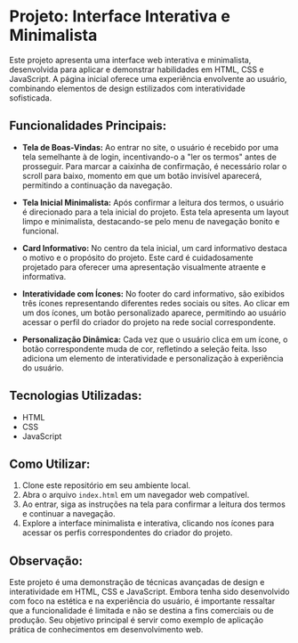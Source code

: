 # Projeto: Interface Interativa e Minimalista

Este projeto apresenta uma interface web interativa e minimalista, desenvolvida para aplicar e demonstrar habilidades em HTML, CSS e JavaScript. A página inicial oferece uma experiência envolvente ao usuário, combinando elementos de design estilizados com interatividade sofisticada.

## Funcionalidades Principais:

- **Tela de Boas-Vindas:** Ao entrar no site, o usuário é recebido por uma tela semelhante à de login, incentivando-o a "ler os termos" antes de prosseguir. Para marcar a caixinha de confirmação, é necessário rolar o scroll para baixo, momento em que um botão invisível aparecerá, permitindo a continuação da navegação.

- **Tela Inicial Minimalista:** Após confirmar a leitura dos termos, o usuário é direcionado para a tela inicial do projeto. Esta tela apresenta um layout limpo e minimalista, destacando-se pelo menu de navegação bonito e funcional.

- **Card Informativo:** No centro da tela inicial, um card informativo destaca o motivo e o propósito do projeto. Este card é cuidadosamente projetado para oferecer uma apresentação visualmente atraente e informativa.

- **Interatividade com Ícones:** No footer do card informativo, são exibidos três ícones representando diferentes redes sociais ou sites. Ao clicar em um dos ícones, um botão personalizado aparece, permitindo ao usuário acessar o perfil do criador do projeto na rede social correspondente.

- **Personalização Dinâmica:** Cada vez que o usuário clica em um ícone, o botão correspondente muda de cor, refletindo a seleção feita. Isso adiciona um elemento de interatividade e personalização à experiência do usuário.

## Tecnologias Utilizadas:

- HTML
- CSS
- JavaScript

## Como Utilizar:

1. Clone este repositório em seu ambiente local.
2. Abra o arquivo `index.html` em um navegador web compatível.
3. Ao entrar, siga as instruções na tela para confirmar a leitura dos termos e continuar a navegação.
4. Explore a interface minimalista e interativa, clicando nos ícones para acessar os perfis correspondentes do criador do projeto.

## Observação:

Este projeto é uma demonstração de técnicas avançadas de design e interatividade em HTML, CSS e JavaScript. Embora tenha sido desenvolvido com foco na estética e na experiência do usuário, é importante ressaltar que a funcionalidade é limitada e não se destina a fins comerciais ou de produção. Seu objetivo principal é servir como exemplo de aplicação prática de conhecimentos em desenvolvimento web.